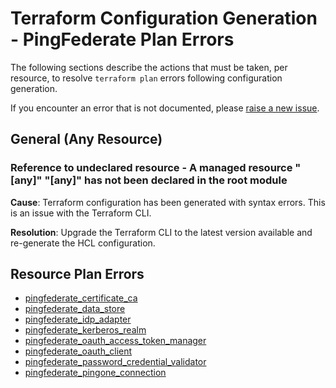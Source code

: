 # Terraform Configuration Generation - PingFederate Plan Errors

The following sections describe the actions that must be taken, per resource, to resolve `terraform plan` errors following configuration generation.

If you encounter an error that is not documented, please [raise a new issue](https://github.com/pingidentity/pingcli/issues/new?title=Undocumented%20PingFederate%20Config%20Generation%20Error).

## General (Any Resource)

### Reference to undeclared resource - A managed resource "[any]" "[any]" has not been declared in the root module

**Cause**: Terraform configuration has been generated with syntax errors.  This is an issue with the Terraform CLI.

**Resolution**: Upgrade the Terraform CLI to the latest version available and re-generate the HCL configuration.

## Resource Plan Errors

- [pingfederate_certificate_ca](pingfederate_certificate_ca.md)
- [pingfederate_data_store](pingfederate_data_store.md)
- [pingfederate_idp_adapter](pingfederate_idp_adapter.md)
- [pingfederate_kerberos_realm](pingfederate_kerberos_realm.md)
- [pingfederate_oauth_access_token_manager](pingfederate_oauth_access_token_manager.md)
- [pingfederate_oauth_client](pingfederate_oauth_client.md)
- [pingfederate_password_credential_validator](pingfederate_password_credential_validator.md)
- [pingfederate_pingone_connection](pingfederate_pingone_connection.md)
